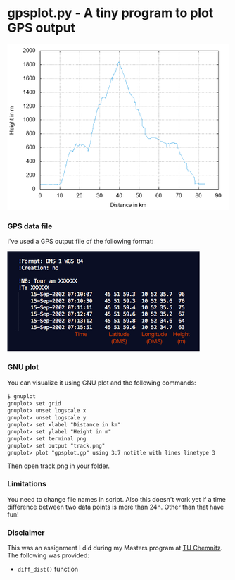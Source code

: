 # gpsplot.py - A tiny program to plot GPS output

![GNUplot 5 output file](https://github.com/obitech/gpsplot/blob/master/track.png)

### GPS data file
I've used a GPS output file of the following format:

![GPS data](https://github.com/obitech/gpsplot/blob/master/info.png)

### GNU plot
You can visualize it using GNU plot and the following commands:
```gnuplot
$ gnuplot
gnuplot> set grid
gnuplot> unset logscale x
gnuplot> unset logscale y
gnuplot> set xlabel "Distance in km"
gnuplot> set ylabel "Height in m"
gnuplot> set terminal png
gnuplot> set output "track.png"
gnuplot> plot "gpsplot.gp" using 3:7 notitle with lines linetype 3
```
Then open track.png in your folder.

### Limitations
You need to change file names in script. Also this doesn't work yet if a time difference between two data points is more than 24h.  Other than that have fun!

### Disclaimer
This was an assignment I did during my Masters program at [TU Chemnitz](https://www.tu-chemnitz.de/index.html.en "Technical University Chemnitz"). The following was provided:

* `diff_dist()` function
